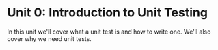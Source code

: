 # Unit 0: Introduction to Unit Testing

In this unit we'll cover what a unit test is and how to write one. We'll also
cover why we need unit tests.
